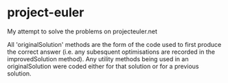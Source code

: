 # project-euler
My attempt to solve the problems on projecteuler.net

All 'originalSolution' methods are the form of the code used to first produce the correct answer (i.e. any subesquent optimisations are recorded in the improvedSolution method). Any utility methods being used in an originalSolution were coded either for that solution or for a previous solution.
